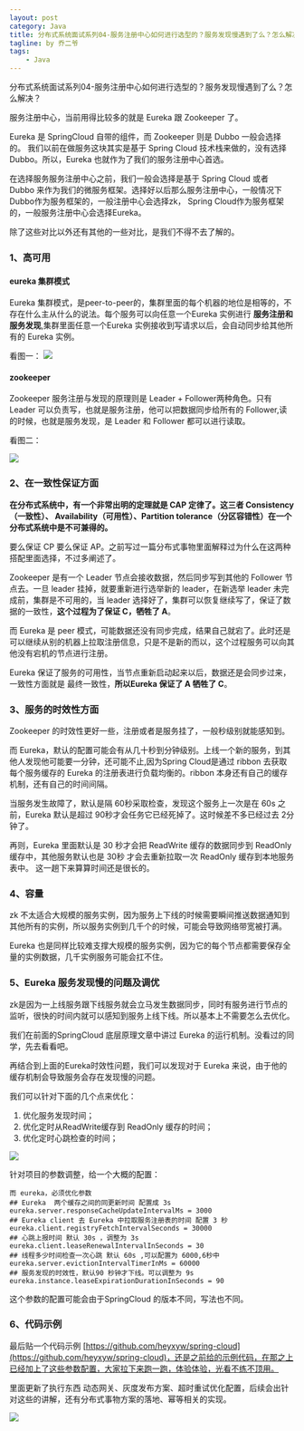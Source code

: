 ```yaml
---
layout: post
category: Java
title: 分布式系统面试系列04-服务注册中心如何进行选型的？服务发现慢遇到了么？怎么解决？
tagline: by 乔二爷
tags:
    - Java
---
```

分布式系统面试系列04-服务注册中心如何进行选型的？服务发现慢遇到了么？怎么解决？
<!--more-->

服务注册中心，当前用得比较多的就是 Eureka 跟 Zookeeper 了。

Eureka 是 SpringCloud 自带的组件，而 Zookeeper 则是 Dubbo 一般会选择的。
我们以前在做服务这块其实是基于 Spring Cloud 技术栈来做的，没有选择Dubbo。所以，Eureka 也就作为了我们的服务注册中心首选。

在选择服务服务注册中心之前，我们一般会选择是基于 Spring Cloud 或者 Dubbo 来作为我们的微服务框架。选择好以后那么服务注册中心，一般情况下Dubbo作为服务框架的，一般注册中心会选择zk， Spring Cloud作为服务框架的，一般服务注册中心会选择Eureka。

除了这些对比以外还有其他的一些对比，是我们不得不去了解的。

### 1、高可用

#### eureka 集群模式

Eureka 集群模式，是peer-to-peer的，集群里面的每个机器的地位是相等的，不存在什么主从什么的说法。每个服务可以向任意一个Eureka 实例进行 **服务注册和服务发现**,集群里面任意一个Eureka 实例接收到写请求以后，会自动同步给其他所有的 Eureka 实例。

看图一：
![](http://www.justdojava.com/assets/images/2019/java/image_qry/2019-08-31-registration-center-guide/1.png)

#### zookeeper 
Zookeeper 服务注册与发现的原理则是 Leader + Follower两种角色。只有Leader 可以负责写，也就是服务注册，他可以把数据同步给所有的 Follower,读的时候，也就是服务发现，是 Leader 和 Follower 都可以进行读取。

看图二：

![](http://www.justdojava.com/assets/images/2019/java/image_qry/2019-08-31-registration-center-guide/2.png)



### 2、在一致性保证方面

**在分布式系统中，有一个非常出明的定理就是 CAP 定律了。这三者 Consistency（一致性）、 Availability（可用性）、Partition tolerance（分区容错性）在一个分布式系统中是不可兼得的。**

要么保证 CP 要么保证 AP。之前写过一篇分布式事物里面解释过为什么在这两种搭配里面选择，不过多阐述了。

Zookeeper 是有一个 Leader 节点会接收数据，然后同步写到其他的 Follower 节点去。一旦 leader 挂掉，就要重新进行选举新的 leader，在新选举 leader 未完成前，集群是不可用的，当 leader 选择好了，集群可以恢复继续写了，保证了数据的一致性，**这个过程为了保证 C，牺牲了 A**。 


而 Eureka 是 peer 模式，可能数据还没有同步完成，结果自己就宕了。此时还是可以继续从别的机器上拉取注册信息，只是不是新的而以，这个过程服务可以向其他没有宕机的节点进行注册。

Eureka 保证了服务的可用性，当节点重新启动起来以后，数据还是会同步过来，一致性方面就是 最终一致性，**所以Eureka 保证了 A 牺牲了 C**。

### 3、服务的时效性方面

Zookeeper 的时效性更好一些，注册或者是服务挂了，一般秒级别就能感知到。


而 Eureka，默认的配置可能会有从几十秒到分钟级别。上线一个新的服务，到其他人发现他可能要一分钟，还可能不止,因为Spring Cloud是通过 ribbon 去获取每个服务缓存的 Eureka 的注册表进行负载均衡的。ribbon 本身还有自己的缓存机制，还有自己的时间间隔。

当服务发生故障了，默认是隔 60秒采取检查，发现这个服务上一次是在 60s 之前，Eureka 默认是超过 90秒才会任务它已经死掉了。这时候差不多已经过去 2分钟了。

再则，Eureka 里面默认是 30 秒才会把 ReadWrite 缓存的数据同步到 ReadOnly 缓存中，其他服务默认也是 30秒 才会去重新拉取一次 ReadOnly 缓存到本地服务表中。
这一趟下来算算时间还是很长的。

### 4、容量

zk 不太适合大规模的服务实例，因为服务上下线的时候需要瞬间推送数据通知到其他所有的实例，所以服务实例到几千个的时候，可能会导致网络带宽被打满。

Eureka 也是同样比较难支撑大规模的服务实例，因为它的每个节点都需要保存全量的实例数据，几千实例服务可能会扛不住。


### 5、Eureka 服务发现慢的问题及调优

zk是因为一上线服务跟下线服务就会立马发生数据同步，同时有服务进行节点的监听，很快的时间内就可以感知到服务上线下线。所以基本上不需要怎么去优化。

我们在前面的SpringCloud 底层原理文章中讲过 Eureka 的运行机制。没看过的同学，先去看看吧。

再结合到上面的Eureka时效性问题，我们可以发现对于 Eureka 来说，由于他的缓存机制会导致服务会存在发现慢的问题。

我们可以针对下面的几个点来优化：

1. 优化服务发现时间；
2. 优化定时从ReadWrite缓存到 ReadOnly 缓存的时间；
3. 优化定时心跳检查的时间；

![](http://www.justdojava.com/assets/images/2019/java/image_qry/2019-08-31-registration-center-guide/3.png)

针对项目的参数调整，给一个大概的配置：

```
而 eureka，必须优化参数
## Eureka  两个缓存之间的同更新时间 配置成 3s
eureka.server.responseCacheUpdateIntervalMs = 3000
## Eureka client 去 Eureka 中拉取服务注册表的时间 配置 3 秒
eureka.client.registryFetchIntervalSeconds = 30000
## 心跳上报时间 默认 30s ，调整为 3s 
eureka.client.leaseRenewalIntervalInSeconds = 30
## 线程多少时间检查一次心跳 默认 60s ,可以配置为 6000,6秒中
eureka.server.evictionIntervalTimerInMs = 60000
## 服务发现的时效性，默认90 秒钟才下线。可以调整为 9s
eureka.instance.leaseExpirationDurationInSeconds = 90
```

这个参数的配置可能会由于SpringCloud 的版本不同，写法也不同。

### 6、代码示例

最后贴一个代码示例 [https://github.com/heyxyw/spring-cloud](https://github.com/heyxyw/spring-cloud)，还是之前给的示例代码，在那之上已经加上了这些参数配置，大家拉下来跑一跑，体验体验，光看不练不顶用。

里面更新了执行东西 动态网关、灰度发布方案、超时重试优化配置，后续会出针对这些的讲解，还有分布式事物方案的落地、幂等相关的实现。

![](http://www.justdojava.com/assets/images/2019/java/image_qry/2019-08-31-registration-center-guide/4.png)


